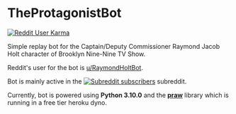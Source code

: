# TheProtagonistBot

[![Reddit User Karma](https://img.shields.io/reddit/user-karma/combined/RaymondHoltBot?style=social)](https://reddit.com/user/RaymondHoltBot)

Simple replay bot for the Captain/Deputy Commissioner Raymond Jacob Holt character of Brooklyn Nine-Nine TV Show.

Reddit's user for the bot is [u/RaymondHoltBot](https://www.reddit.com/user/RaymondHoltBot/).

Bot is mainly active in
the [![Subreddit subscribers](https://img.shields.io/reddit/subreddit-subscribers/brooklynninenine?style=social)](https://www.reddit.com/r/brooklynninenine)
subreddit.

Currently, bot is powered using
**Python 3.10.0** and the **[praw](https://praw.readthedocs.io/en/latest/)** library which is running in a free tier
heroku dyno.
